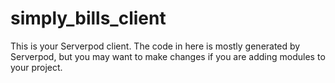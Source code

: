 # simply_bills_client

This is your Serverpod client. The code in here is mostly generated by
Serverpod, but you may want to make changes if you are adding modules to your
project.
